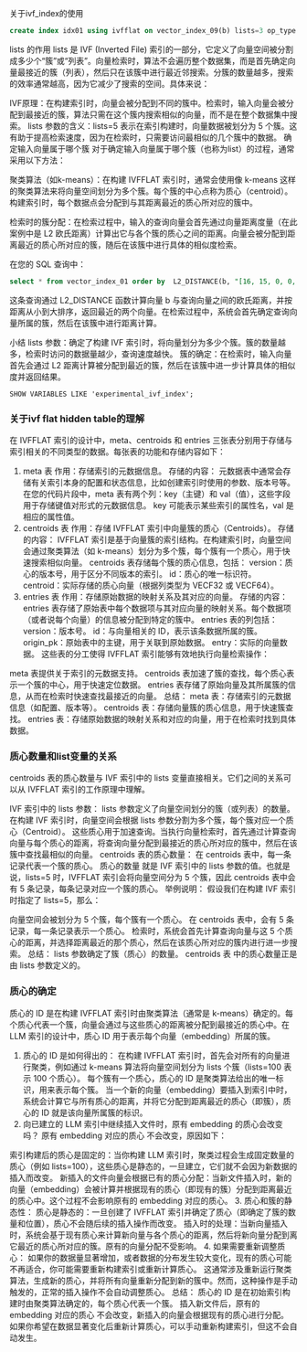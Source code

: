 关于ivf_index的使用

```sql
create index idx01 using ivfflat on vector_index_09(b) lists=3 op_type "vector_l2_ops";
```



lists 的作用
lists 是 IVF (Inverted File) 索引的一部分，它定义了向量空间被分割成多少个“簇”或“列表”。向量检索时，算法不会遍历整个数据集，而是首先确定向量最接近的簇（列表），然后只在该簇中进行最近邻搜索。分簇的数量越多，搜索的效率通常越高，因为它减少了搜索的空间。具体来说：

IVF原理：在构建索引时，向量会被分配到不同的簇中。检索时，输入向量会被分配到最接近的簇，算法只需在这个簇内搜索相似的向量，而不是在整个数据集中搜索。
lists 参数的含义：lists=5 表示在索引构建时，向量数据被划分为 5 个簇。这有助于提高检索速度，因为在检索时，只需要访问最相似的几个簇中的数据。
确定输入向量属于哪个簇
对于确定输入向量属于哪个簇（也称为list）的过程，通常采用以下方法：

聚类算法（如k-means）：在构建 IVFFLAT 索引时，通常会使用像 k-means 这样的聚类算法来将向量空间划分为多个簇。每个簇的中心点称为质心（centroid）。构建索引时，每个数据点会分配到与其距离最近的质心所对应的簇中。

检索时的簇分配：在检索过程中，输入的查询向量会首先通过向量距离度量（在此案例中是 L2 欧氏距离）计算出它与各个簇的质心之间的距离。向量会被分配到距离最近的质心所对应的簇，随后在该簇中进行具体的相似度检索。

在您的 SQL 查询中：


```sql
select * from vector_index_01 order by  L2_DISTANCE(b, "[16, 15, 0, 0, 5, 46, 5, 5, 4, 0, 0, 0, 28, 118, 12, 5, 75, 44, 5, 0, 6, 32, 6, 49, 41, 74, 9, 1, 0, 0, 0, 9, 1, 9, 16, 41, 71, 80, 3, 0, 0, 4, 3, 5, 51, 106, 11, 3, 112, 28, 13, 1, 4, 8, 3, 104, 118, 14, 1, 1, 0, 0, 0, 88, 3, 27, 46, 118, 108, 49, 2, 0, 1, 46, 118, 118, 27, 12, 0, 0, 33, 118, 118, 8, 0, 0, 0, 4, 118, 95, 40, 0, 0, 0, 1, 11, 27, 38, 12, 12, 18, 29, 3, 2, 13, 30, 94, 78, 30, 19, 9, 3, 31, 45, 70, 42, 15, 1, 3, 12, 14, 22, 16, 2, 3, 17, 24, 13]") ASC LIMIT 2;
```

这条查询通过 L2_DISTANCE 函数计算向量 b 与查询向量之间的欧氏距离，并按距离从小到大排序，返回最近的两个向量。在检索过程中，系统会首先确定查询向量所属的簇，然后在该簇中进行距离计算。

小结
lists 参数：确定了构建 IVF 索引时，将向量划分为多少个簇。簇的数量越多，检索时访问的数据量越少，查询速度越快。
簇的确定：在检索时，输入向量首先会通过 L2 距离计算被分配到最近的簇，然后在该簇中进一步计算具体的相似度并返回结果。


```
SHOW VARIABLES LIKE 'experimental_ivf_index';

```




### 关于ivf flat hidden table的理解

在 IVFFLAT 索引的设计中，meta、centroids 和 entries 三张表分别用于存储与索引相关的不同类型的数据。每张表的功能和存储内容如下：

1. meta 表
作用：存储索引的元数据信息。
存储的内容：
元数据表中通常会存储有关索引本身的配置和状态信息，比如创建索引时使用的参数、版本号等。
在您的代码片段中，meta 表有两个列：key（主键）和 val（值），这些字段用于存储键值对形式的元数据信息。
key 可能表示某些索引的属性名，val 是相应的属性值。
2. centroids 表
作用：存储 IVFFLAT 索引中向量簇的质心（Centroids）。
存储的内容：
IVFFLAT 索引是基于向量簇的索引结构。在构建索引时，向量空间会通过聚类算法（如 k-means）划分为多个簇，每个簇有一个质心，用于快速搜索相似向量。
centroids 表存储每个簇的质心信息，包括：
version：质心的版本号，用于区分不同版本的索引。
id：质心的唯一标识符。
centroid：实际存储的质心向量（根据列类型为 VECF32 或 VECF64）。
3. entries 表
作用：存储原始数据的映射关系及其对应的向量。
存储的内容：
entries 表存储了原始表中每个数据项与其对应向量的映射关系。每个数据项（或者说每个向量）的信息被分配到特定的簇中。
entries 表的列包括：
version：版本号。
id：与向量相关的 ID，表示该条数据所属的簇。
origin_pk：原始表中的主键，用于关联到原始数据。
entry：实际的向量数据。
这些表的分工使得 IVFFLAT 索引能够有效地执行向量检索操作：

meta 表提供关于索引的元数据支持。
centroids 表加速了簇的查找，每个质心表示一个簇的中心，用于快速定位数据。
entries 表存储了原始向量及其所属簇的信息，从而在检索时快速查找最接近的向量。
总结：
meta 表：存储索引的元数据信息（如配置、版本等）。
centroids 表：存储向量簇的质心信息，用于快速簇查找。
entries 表：存储原始数据的映射关系和对应的向量，用于在检索时找到具体数据。


### 质心数量和list变量的关系


centroids 表的质心数量与 IVF 索引中的 lists 变量直接相关。它们之间的关系可以从 IVFFLAT 索引的工作原理中理解。

IVF 索引中的 lists 参数：
lists 参数定义了向量空间划分的簇（或列表）的数量。在构建 IVF 索引时，向量空间会根据 lists 参数分割为多个簇，每个簇对应一个质心（Centroid）。
这些质心用于加速查询。当执行向量检索时，首先通过计算查询向量与每个质心的距离，将查询向量分配到最接近的质心所对应的簇中，然后在该簇中查找最相似的向量。
centroids 表的质心数量：
在 centroids 表中，每一条记录代表一个簇的质心。
质心的数量 就是 IVF 索引中的 lists 参数的值。也就是说，lists=5 时，IVFFLAT 索引会将向量空间分为 5 个簇，因此 centroids 表中会有 5 条记录，每条记录对应一个簇的质心。
举例说明：
假设我们在构建 IVF 索引时指定了 lists=5，那么：

向量空间会被划分为 5 个簇，每个簇有一个质心。
在 centroids 表中，会有 5 条记录，每一条记录表示一个质心。
检索时，系统会首先计算查询向量与这 5 个质心的距离，并选择距离最近的那个质心，然后在该质心所对应的簇内进行进一步搜索。
总结：
lists 参数确定了簇（质心）的数量。
centroids 表 中的质心数量正是由 lists 参数定义的。


### 质心的确定

质心的 ID 是在构建 IVFFLAT 索引时由聚类算法（通常是 k-means）确定的。每个质心代表一个簇，向量会通过与这些质心的距离被分配到最接近的质心中。在 LLM 索引的设计中，质心 ID 用于表示每个向量（embedding）所属的簇。

1. 质心的 ID 是如何得出的：
在构建 IVFFLAT 索引时，首先会对所有的向量进行聚类，例如通过 k-means 算法将向量空间划分为 lists 个簇（lists=100 表示 100 个质心）。
每个簇有一个质心，质心的 ID 是聚类算法给出的唯一标识，用来表示每个簇。
当一个新的向量（embedding）要插入到索引中时，系统会计算它与所有质心的距离，并将它分配到距离最近的质心（即簇），质心的 ID 就是该向量所属簇的标识。
2. 向已建立的 LLM 索引中继续插入文件时，原有 embedding 的质心会改变吗？
原有 embedding 对应的质心 不会改变，原因如下：

索引构建后的质心是固定的：当你构建 LLM 索引时，聚类过程会生成固定数量的质心（例如 lists=100），这些质心是静态的，一旦建立，它们就不会因为新数据的插入而改变。
新插入的文件向量会根据已有的质心分配：当新文件插入时，新的向量（embedding）会被计算并根据现有的质心（即现有的簇）分配到距离最近的质心中。这个过程不会影响原有的 embedding 对应的质心。
3. 质心和簇的静态性：
质心是静态的：一旦创建了 IVFFLAT 索引并确定了质心（即确定了簇的数量和位置），质心不会随后续的插入操作而改变。
插入时的处理：当新向量插入时，系统会基于现有质心来计算新向量与各个质心的距离，然后将新向量分配到离它最近的质心所对应的簇。原有的向量分配不受影响。
4. 如果需要重新调整质心：
如果你的数据量显著增加，或者数据的分布发生较大变化，现有的质心可能不再适合，你可能需要重新构建索引或重新计算质心。
这通常涉及重新运行聚类算法，生成新的质心，并将所有向量重新分配到新的簇中。然而，这种操作是手动触发的，正常的插入操作不会自动调整质心。
总结：
质心的 ID 是在初始索引构建时由聚类算法确定的，每个质心代表一个簇。
插入新文件后，原有的 embedding 对应的质心 不会改变，新插入的向量会根据现有的质心进行分配。
如果你希望在数据显著变化后重新计算质心，可以手动重新构建索引，但这不会自动发生。